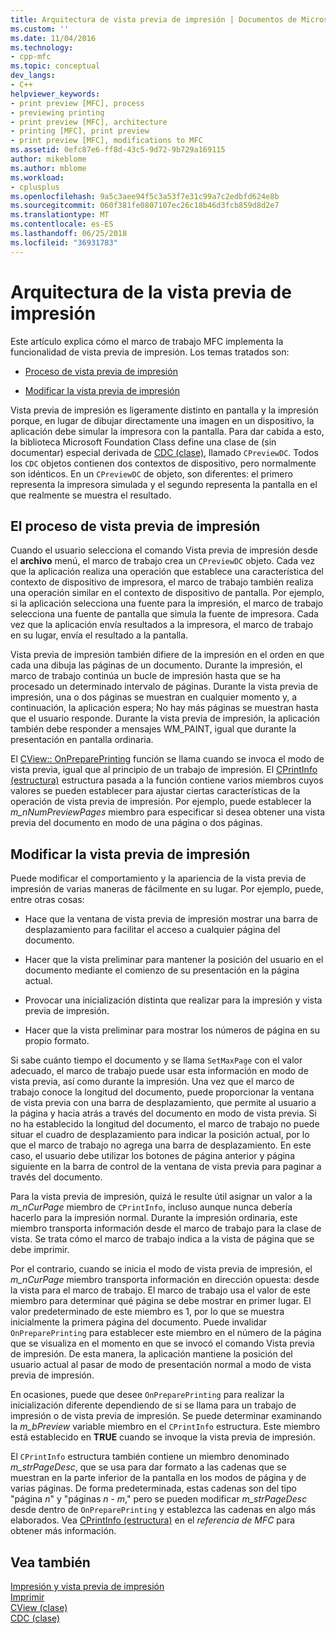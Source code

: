 ```yaml
---
title: Arquitectura de vista previa de impresión | Documentos de Microsoft
ms.custom: ''
ms.date: 11/04/2016
ms.technology:
- cpp-mfc
ms.topic: conceptual
dev_langs:
- C++
helpviewer_keywords:
- print preview [MFC], process
- previewing printing
- print preview [MFC], architecture
- printing [MFC], print preview
- print preview [MFC], modifications to MFC
ms.assetid: 0efc87e6-ff8d-43c5-9d72-9b729a169115
author: mikeblome
ms.author: mblome
ms.workload:
- cplusplus
ms.openlocfilehash: 9a5c3aee94f5c3a53f7e31c99a7c2edbfd624e8b
ms.sourcegitcommit: 060f381fe0807107ec26c18b46d3fcb859d8d2e7
ms.translationtype: MT
ms.contentlocale: es-ES
ms.lasthandoff: 06/25/2018
ms.locfileid: "36931783"
---
```

# <a name="print-preview-architecture"></a>Arquitectura de la vista previa de impresión
Este artículo explica cómo el marco de trabajo MFC implementa la funcionalidad de vista previa de impresión. Los temas tratados son:  
  
-   [Proceso de vista previa de impresión](#_core_the_print_preview_process)  
  
-   [Modificar la vista previa de impresión](#_core_modifying_print_preview)  
  
 Vista previa de impresión es ligeramente distinto en pantalla y la impresión porque, en lugar de dibujar directamente una imagen en un dispositivo, la aplicación debe simular la impresora con la pantalla. Para dar cabida a esto, la biblioteca Microsoft Foundation Class define una clase de (sin documentar) especial derivada de [CDC (clase)](../mfc/reference/cdc-class.md), llamado `CPreviewDC`. Todos los `CDC` objetos contienen dos contextos de dispositivo, pero normalmente son idénticos. En un `CPreviewDC` de objeto, son diferentes: el primero representa la impresora simulada y el segundo representa la pantalla en el que realmente se muestra el resultado.  
  
##  <a name="_core_the_print_preview_process"></a> El proceso de vista previa de impresión  
 Cuando el usuario selecciona el comando Vista previa de impresión desde el **archivo** menú, el marco de trabajo crea un `CPreviewDC` objeto. Cada vez que la aplicación realiza una operación que establece una característica del contexto de dispositivo de impresora, el marco de trabajo también realiza una operación similar en el contexto de dispositivo de pantalla. Por ejemplo, si la aplicación selecciona una fuente para la impresión, el marco de trabajo selecciona una fuente de pantalla que simula la fuente de impresora. Cada vez que la aplicación envía resultados a la impresora, el marco de trabajo en su lugar, envía el resultado a la pantalla.  
  
 Vista previa de impresión también difiere de la impresión en el orden en que cada una dibuja las páginas de un documento. Durante la impresión, el marco de trabajo continúa un bucle de impresión hasta que se ha procesado un determinado intervalo de páginas. Durante la vista previa de impresión, una o dos páginas se muestran en cualquier momento y, a continuación, la aplicación espera; No hay más páginas se muestran hasta que el usuario responde. Durante la vista previa de impresión, la aplicación también debe responder a mensajes WM_PAINT, igual que durante la presentación en pantalla ordinaria.  
  
 El [CView:: OnPreparePrinting](../mfc/reference/cview-class.md#onprepareprinting) función se llama cuando se invoca el modo de vista previa, igual que al principio de un trabajo de impresión. El [CPrintInfo (estructura)](../mfc/reference/cprintinfo-structure.md) estructura pasada a la función contiene varios miembros cuyos valores se pueden establecer para ajustar ciertas características de la operación de vista previa de impresión. Por ejemplo, puede establecer la *m_nNumPreviewPages* miembro para especificar si desea obtener una vista previa del documento en modo de una página o dos páginas.  
  
##  <a name="_core_modifying_print_preview"></a> Modificar la vista previa de impresión  
 Puede modificar el comportamiento y la apariencia de la vista previa de impresión de varias maneras de fácilmente en su lugar. Por ejemplo, puede, entre otras cosas:  
  
-   Hace que la ventana de vista previa de impresión mostrar una barra de desplazamiento para facilitar el acceso a cualquier página del documento.  
  
-   Hacer que la vista preliminar para mantener la posición del usuario en el documento mediante el comienzo de su presentación en la página actual.  
  
-   Provocar una inicialización distinta que realizar para la impresión y vista previa de impresión.  
  
-   Hacer que la vista preliminar para mostrar los números de página en su propio formato.  
  
 Si sabe cuánto tiempo el documento y se llama `SetMaxPage` con el valor adecuado, el marco de trabajo puede usar esta información en modo de vista previa, así como durante la impresión. Una vez que el marco de trabajo conoce la longitud del documento, puede proporcionar la ventana de vista previa con una barra de desplazamiento, que permite al usuario a la página y hacia atrás a través del documento en modo de vista previa. Si no ha establecido la longitud del documento, el marco de trabajo no puede situar el cuadro de desplazamiento para indicar la posición actual, por lo que el marco de trabajo no agrega una barra de desplazamiento. En este caso, el usuario debe utilizar los botones de página anterior y página siguiente en la barra de control de la ventana de vista previa para paginar a través del documento.  
  
 Para la vista previa de impresión, quizá le resulte útil asignar un valor a la *m_nCurPage* miembro de `CPrintInfo`, incluso aunque nunca debería hacerlo para la impresión normal. Durante la impresión ordinaria, este miembro transporta información desde el marco de trabajo para la clase de vista. Se trata cómo el marco de trabajo indica a la vista de página que se debe imprimir.  
  
 Por el contrario, cuando se inicia el modo de vista previa de impresión, el *m_nCurPage* miembro transporta información en dirección opuesta: desde la vista para el marco de trabajo. El marco de trabajo usa el valor de este miembro para determinar qué página se debe mostrar en primer lugar. El valor predeterminado de este miembro es 1, por lo que se muestra inicialmente la primera página del documento. Puede invalidar `OnPreparePrinting` para establecer este miembro en el número de la página que se visualiza en el momento en que se invocó el comando Vista previa de impresión. De esta manera, la aplicación mantiene la posición del usuario actual al pasar de modo de presentación normal a modo de vista previa de impresión.  
  
 En ocasiones, puede que desee `OnPreparePrinting` para realizar la inicialización diferente dependiendo de si se llama para un trabajo de impresión o de vista previa de impresión. Se puede determinar examinando la *m_bPreview* variable miembro en el `CPrintInfo` estructura. Este miembro está establecido en **TRUE** cuando se invoque la vista previa de impresión.  
  
 El `CPrintInfo` estructura también contiene un miembro denominado *m_strPageDesc*, que se usa para dar formato a las cadenas que se muestran en la parte inferior de la pantalla en los modos de página y de varias páginas. De forma predeterminada, estas cadenas son del tipo "página *n*" y "páginas *n* - *m*," pero se pueden modificar *m_strPageDesc* desde dentro de `OnPreparePrinting` y establezca las cadenas en algo más elaborados. Vea [CPrintInfo (estructura)](../mfc/reference/cprintinfo-structure.md) en el *referencia de MFC* para obtener más información.  
  
## <a name="see-also"></a>Vea también  
 [Impresión y vista previa de impresión](../mfc/printing-and-print-preview.md)   
 [Imprimir](../mfc/printing.md)   
 [CView (clase)](../mfc/reference/cview-class.md)   
 [CDC (clase)](../mfc/reference/cdc-class.md)
